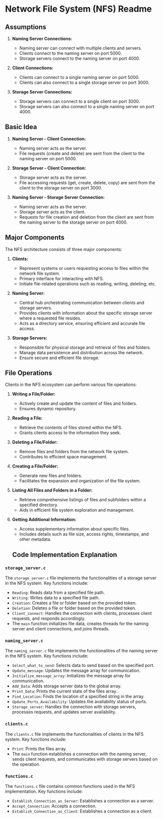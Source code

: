 # Network File System (NFS) Readme

## Assumptions

1. **Naming Server Connections:**
   - Naming server can connect with multiple clients and servers.
   - Clients connect to the naming server on port 5000.
   - Storage servers connect to the naming server on port 4000.

2. **Client Connections:**
   - Clients can connect to a single naming server on port 5000.
   - Clients can also connect to a single storage server on port 3000.

3. **Storage Server Connections:**
   - Storage servers can connect to a single client on port 3000.
   - Storage servers can also connect to a single naming server on port 4000.

## Basic Idea

1. **Naming Server - Client Connection:**
   - Naming server acts as the server.
   - File requests (create and delete) are sent from the client to the naming server on port 5000.

2. **Storage Server - Client Connection:**
   - Storage server acts as the server.
   - File accessing requests (get, create, delete, copy) are sent from the client to the storage server on port 3000.

3. **Naming Server - Storage Server Connection:**
   - Naming server acts as the server.
   - Storage server acts as the client.
   - Requests for file creation and deletion from the client are sent from the naming server to the storage server on port 4000.

## Major Components

The NFS architecture consists of three major components:

1. **Clients:**
   - Represent systems or users requesting access to files within the network file system.
   - Primary interface for interacting with NFS.
   - Initiate file-related operations such as reading, writing, deleting, etc.

2. **Naming Server:**
   - Central hub orchestrating communication between clients and storage servers.
   - Provides clients with information about the specific storage server where a requested file resides.
   - Acts as a directory service, ensuring efficient and accurate file access.

3. **Storage Servers:**
   - Responsible for physical storage and retrieval of files and folders.
   - Manage data persistence and distribution across the network.
   - Ensure secure and efficient file storage.

## File Operations

Clients in the NFS ecosystem can perform various file operations:

1. **Writing a File/Folder:**
   - Actively create and update the content of files and folders.
   - Ensures dynamic repository.

2. **Reading a File:**
   - Retrieve the contents of files stored within the NFS.
   - Grants clients access to the information they seek.

3. **Deleting a File/Folder:**
   - Remove files and folders from the network file system.
   - Contributes to efficient space management.

4. **Creating a File/Folder:**
   - Generate new files and folders.
   - Facilitates the expansion and organization of the file system.

5. **Listing All Files and Folders in a Folder:**
   - Retrieve comprehensive listings of files and subfolders within a specified directory.
   - Aids in efficient file system exploration and management.

6. **Getting Additional Information:**
   - Access supplementary information about specific files.
   - Includes details such as file size, access rights, timestamps, and other metadata.

   ## Code Implementation Explanation

### `storage_server.c`
The `storage_server.c` file implements the functionalities of a storage server in the NFS system. Key functions include:
- `Reading`: Reads data from a specified file path.
- `Writing`: Writes data to a specified file path.
- `Creation`: Creates a file or folder based on the provided token.
- `Deletion`: Deletes a file or folder based on the provided token.
- `Client_connect`: Handles the connection with clients, processes client requests, and responds accordingly.
- The `main` function initializes file data, creates threads for the naming server and client connections, and joins threads.

### `naming_server.c`
The `naming_server.c` file implements the functionalities of the naming server in the NFS system. Key functions include:
- `Select_what_to_send`: Selects data to send based on the specified port.
- `Update_message`: Updates the message array for communication.
- `Initialize_message_array`: Initializes the message array for communication.
- `Add_Data`: Adds storage server data to the global array.
- `Print_Data`: Prints the current state of the files array.
- `Find_Location`: Finds the location of a specified string in the array.
- `Update_Ports_Availability`: Updates the availability status of ports.
- `Storage_server`: Handles the connection with storage servers, processes requests, and updates server availability.

### `clients.c`
The `clients.c` file implements the functionalities of clients in the NFS system. Key functions include:
- `Print`: Prints the files array.
- The `main` function establishes a connection with the naming server, sends client requests, and communicates with storage servers based on the operation.

### `functions.c`
The `functions.c` file contains common functions used in the NFS implementation. Key functions include:
- `Establish_Connection_as_Server`: Establishes a connection as a server.
- `Accept_Connection`: Accepts a connection.
- `Establish_Connection_as_Client`: Establishes a connection as a client.

